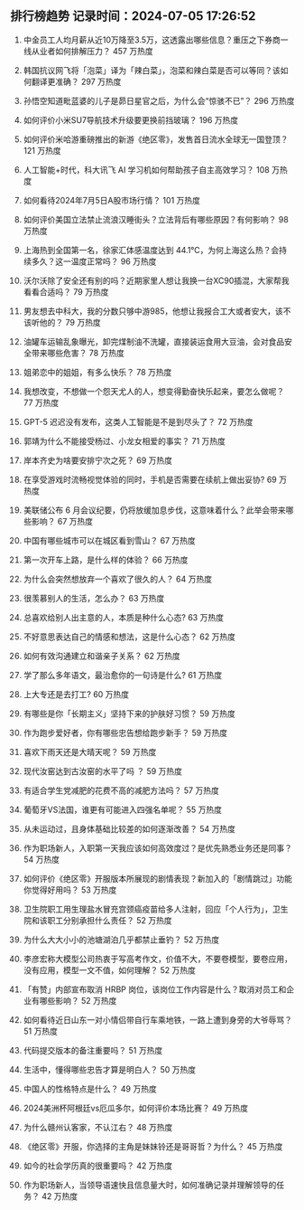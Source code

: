 
## 排行榜趋势 记录时间：2024-07-05 17:26:52
  
  1. 中金员工人均月薪从近10万降至3.5万，这透露出哪些信息？重压之下券商一线从业者如何排解压力？ 457 万热度
    
  2. 韩国抗议网飞将「泡菜」译为「辣白菜」，泡菜和辣白菜是否可以等同？该如何翻译更准确？ 297 万热度
    
  3. 孙悟空知道毗蓝婆的儿子是昴日星官之后，为什么会“惊骇不已”？ 296 万热度
    
  4. 如何评价小米SU7导航技术升级要更换前挡玻璃？ 196 万热度
    
  5. 如何评价米哈游重磅推出的新游《绝区零》，发售首日流水全球无一国登顶？ 121 万热度
    
  6. 人工智能+时代，科大讯飞 AI 学习机如何帮助孩子自主高效学习？ 108 万热度
    
  7. 如何看待2024年7月5日A股市场行情？ 101 万热度
    
  8. 如何评价美国立法禁止流浪汉睡街头？立法背后有哪些原因？有何影响？ 98 万热度
    
  9. 上海热到全国第一名，徐家汇体感温度达到 44.1℃，为何上海这么热？会持续多久？这一温度正常吗？ 96 万热度
    
  10. 沃尔沃除了安全还有别的吗？近期家里人想让我换一台XC90插混，大家帮我看看合适吗？ 79 万热度
    
  11. 男友想去中科大，我的分数只够中游985，他想让我报合工大或者安大，该不该听他的？ 79 万热度
    
  12. 油罐车运输乱象曝光，卸完煤制油不洗罐，直接装运食用大豆油，会对食品安全带来哪些危害？ 78 万热度
    
  13. 姐弟恋中的姐姐，有多么快乐？ 78 万热度
    
  14. 我想改变，不想做一个怨天尤人的人，想变得勤奋快乐起来，要怎么做呢？ 77 万热度
    
  15. GPT-5 迟迟没有发布，这类人工智能是不是到尽头了？ 72 万热度
    
  16. 郭靖为什么不能接受杨过、小龙女相爱的事实？ 71 万热度
    
  17. 岸本齐史为啥要安排宁次之死？ 69 万热度
    
  18. 在享受游戏时流畅视觉体验的同时，手机是否需要在续航上做出妥协? 69 万热度
    
  19. 美联储公布 6 月会议纪要，仍将放缓加息步伐，这意味着什么？此举会带来哪些影响？ 67 万热度
    
  20. 中国有哪些城市可以在城区看到雪山？ 67 万热度
    
  21. 第一次开车上路，是什么样的体验？ 66 万热度
    
  22. 为什么会突然想放弃一个喜欢了很久的人？ 64 万热度
    
  23. 很羡慕别人的生活，怎么办？ 63 万热度
    
  24. 总喜欢给别人出主意的人，本质是种什么心态? 63 万热度
    
  25. 不好意思表达自己的情感和想法，这是什么心态？ 62 万热度
    
  26. 如何有效沟通建立和谐亲子关系？ 62 万热度
    
  27. 学了那么多年语文，最治愈你的一句诗是什么? 61 万热度
    
  28. 上大专还是去打工? 60 万热度
    
  29. 有哪些是你「长期主义」坚持下来的护肤好习惯？ 59 万热度
    
  30. 作为跑步爱好者，你有哪些忠告想给跑步新手？ 59 万热度
    
  31. 喜欢下雨天还是大晴天呢？ 59 万热度
    
  32. 现代汝窑达到古汝窑的水平了吗 ？ 59 万热度
    
  33. 有适合学生党减肥的花费不高的减肥方法吗？ 57 万热度
    
  34. 葡萄牙VS法国，谁更有可能进入四强名单呢？ 55 万热度
    
  35. 从未运动过，且身体基础比较差的如何逐渐改善？ 54 万热度
    
  36. 作为职场新人，入职第一天我应该如何高效度过？是优先熟悉业务还是同事？ 54 万热度
    
  37. 如何评价《绝区零》开服版本所展现的剧情表现？新加入的「剧情跳过」功能你觉得好用吗？ 53 万热度
    
  38. 卫生院职工用生理盐水冒充宫颈癌疫苗给多人注射，回应「个人行为」，卫生院和该职工分别承担什么责任？ 52 万热度
    
  39. 为什么大大小小的池塘湖泊几乎都禁止垂钓？ 52 万热度
    
  40. 李彦宏称大模型公司热衷于写高考作文，价值不大，不要卷模型，要卷应用，没有应用，模型一文不值，如何理解？ 52 万热度
    
  41. 「有赞」内部宣布取消 HRBP 岗位，该岗位工作内容是什么？取消对员工和企业有哪些影响？ 52 万热度
    
  42. 如何看待近日山东一对小情侣带自行车乘地铁，一路上遭到身旁的大爷辱骂？ 51 万热度
    
  43. 代码提交版本的备注重要吗？ 51 万热度
    
  44. 生活中，懂得哪些忠告才算是明白人？ 50 万热度
    
  45. 中国人的性格特点是什么？ 49 万热度
    
  46. 2024美洲杯阿根廷vs厄瓜多尔，如何评价本场比赛？ 49 万热度
    
  47. 为什么赣州认客家，不认江右？ 48 万热度
    
  48. 《绝区零》开服，你选择的主角是妹妹铃还是哥哥哲？为什么？ 45 万热度
    
  49. 如今的社会学历真的很重要吗？ 42 万热度
    
  50. 作为职场新人，当领导语速快且信息量大时，如何准确记录并理解领导的任务？ 42 万热度
    